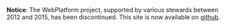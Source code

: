 **Notice**: The WebPlatform project, supported by various stewards between 2012 and 2015, has been discontinued. This site is now available on [github](https://github.com/webplatform/webplatform.github.io).
